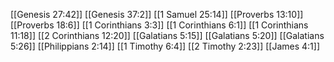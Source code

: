 [[Genesis 27:42]]
[[Genesis 37:2]]
[[1 Samuel 25:14]]
[[Proverbs 13:10]]
[[Proverbs 18:6]]
[[1 Corinthians 3:3]]
[[1 Corinthians 6:1]]
[[1 Corinthians 11:18]]
[[2 Corinthians 12:20]]
[[Galatians 5:15]]
[[Galatians 5:20]]
[[Galatians 5:26]]
[[Philippians 2:14]]
[[1 Timothy 6:4]]
[[2 Timothy 2:23]]
[[James 4:1]]
